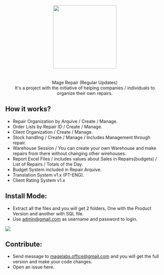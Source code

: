 <h1 align="center">
  <img  src="https://i.imgur.com/hvXHfzi.png" height="auto" width="200" />
  <br/>
</h1>

<p align="center"><br>Mage Repair (Regular Updates)</br>
It's a project with the initiative of helping companies / individuals to organize their own repairs.</p>

## How it works? 

- Repair Organization by Arquive / Create / Manage.
- Order Lists by Repair ID / Create / Manage.
- Client Organization / Create / Manage.
- Stock handling / Create / Manage / Includes Management through repair.
- Warehouse Session / You can create your own Warehouse and make repairs from there without changing other wirehouses.
- Report Excel Files / includes values about Sales in Repairs(budgets) / List of Repairs / Totals of the Day.
- Budget System included in Repair Arquive.
- Translation System v1.x (PT-ENG).
- Client Rating System v1.x

## Install Mode:
- Extract all the files and you will get 2 folders, One with the Product Version and another with SQL file.
- Use admin@gmail.com as username and password to login.

<img src="https://i.imgur.com/Wa3eQJv.png">

## Contribute:
- Send message to magelabs.office@gmail.com and you will get the full version and make your code changes.
- Open an issue here.
